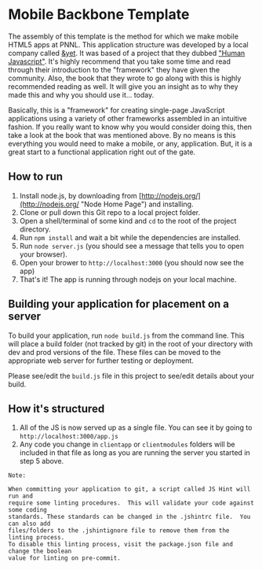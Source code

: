 # Mobile Backbone Template
The assembly of this template is the method for which we make mobile HTML5 apps at PNNL. This application structure was developed by a local company called [&amp;yet](http://andyet.net "&amp;yet"). It was based of a project that they dubbed ["Human Javascript"](http://docs.humanjavascript.com/ "Human JavaScript").  It's highly recommend that you take some time and read through their introduction to the "framework" they have given the community.  Also, the book that they wrote to go along with this is highly recommended reading as well.  It will give you an insight as to why they made this and why you should use it... today.

Basically, this is a "framework" for creating single-page JavaScript applications using a variety of other frameworks assembled in an intuitive fashion. If you really want to know why you would consider doing this, then take a look at the book that was mentioned above. By no means is this everything you would need to make a mobile, or any, application.  But, it is a great start to a functional application right out of the gate.


## How to run

1. Install node.js, by downloading from [http://nodejs.org/](http://nodejs.org/ "Node Home Page") and installing.
2. Clone or pull down this Git repo to a local project folder.
3. Open a shell/terminal of some kind and `cd` to the root of the project directory.
4. Run `npm install` and wait a bit while the dependencies are installed.
5. Run `node server.js` (you should see a message that tells you to open your browser).
6. Open your brower to `http://localhost:3000` (you should now see the app)
7. That's it! The app is running through nodejs on your local machine.

## Building your application for placement on a server
 To build your application, run `node build.js` from the command line. This will place a build folder (not tracked by git) in the root of your directory with dev and prod versions of the file. These files can be moved to the appropriate web server for further testing or deployment. 

 Please see/edit the `build.js` file in this project to see/edit details about your build.

## How it's structured

1. All of the JS is now served up as a single file. You can see it by going to `http://localhost:3000/app.js`
2. Any code you change in `clientapp` or `clientmodules` folders will be included in that file as long as you are running the server you started in step 5 above.

```
Note: 

When committing your application to git, a script called JS Hint will run and 
require some linting procedures.  This will validate your code against some coding 
standards. These standards can be changed in the .jshintrc file.  You can also add 
files/folders to the .jshintignore file to remove them from the linting process. 
To disable this linting process, visit the package.json file and change the boolean 
value for linting on pre-commit.
```
